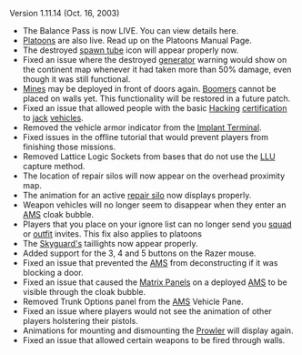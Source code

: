 Version 1.11.14 (Oct. 16, 2003)

- The Balance Pass is now LIVE. You can view details here.
- [Platoons](../terminology/Platoon.md) are also live. Read up on the Platoons Manual Page.
- The destroyed [spawn tube](../items/Respawn_Tube.md) icon will appear properly now.
- Fixed an issue where the destroyed [generator](../items/Generator.md) warning
  would show on the continent map whenever it had taken more than 50% damage,
  even though it was still functional.
- [Mines](../weapons/Adaptive_Construction_Engine.md#high-explosive-mine) may be deployed in front of doors again. [Boomers](../weapons/Adaptive_Construction_Engine.md#remote-detonated-charge-boomer)
  cannot be placed on walls yet. This functionality will be restored in a future
  patch.
- Fixed an issue that allowed people with the basic
  [Hacking](../certifications/Hacking_(Certification).md)
  [certification](../certifications/Certification.md) to
  [jack](../terminology/Jack.md) [vehicles](../vehicles/Vehicle.md).
- Removed the vehicle armor indicator from the
  [Implant Terminal](../items/Implant_Terminal.md).
- Fixed issues in the offline tutorial that would prevent players from finishing
  those missions.
- Removed Lattice Logic Sockets from bases that do not use the
  [LLU](../terminology/Lattice_Logic_Unit.md) capture method.
- The location of repair silos will now appear on the overhead proximity map.
- The animation for an active [repair silo](../items/Repair_Rearm_Silo.md) now displays
  properly.
- Weapon vehicles will no longer seem to disappear when they enter an
  [AMS](../vehicles/Advanced_Mobile_Station.md) cloak bubble.
- Players that you place on your ignore list can no longer send you
  [squad](../terminology/Squad.md) or [outfit](../terminology/Outfit.md)
  invites. This fix also applies to platoons
- The [Skyguard's](../vehicles/Skyguard.md) taillights now appear properly.
- Added support for the 3, 4 and 5 buttons on the Razer mouse.
- Fixed an issue that prevented the
  [AMS](../vehicles/Advanced_Mobile_Station.md) from deconstructing if it was
  blocking a door.
- Fixed an issue that caused the [Matrix Panels](../items/Matrix_Panel.md) on a deployed
  [AMS](../vehicles/Advanced_Mobile_Station.md) to be visible through the cloak
  bubble.
- Removed Trunk Options panel from the
  [AMS](../vehicles/Advanced_Mobile_Station.md) Vehicle Pane.
- Fixed an issue where players would not see the animation of other players
  holstering their pistols.
- Animations for mounting and dismounting the [Prowler](../vehicles/Prowler.md) will display
  again.
- Fixed an issue that allowed certain weapons to be fired through walls.


